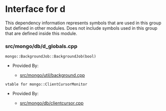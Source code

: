 
# Interface for d
This dependency information represents symbols that are used in this group but defined in other modules.  Does not include symbols used in this group that are defined inside this module.

### src/mongo/db/d\_globals.cpp

<div></div>

    mongo::BackgroundJob::BackgroundJob(bool)

- Provided By:

    - [src/mongo/util/background.cpp](../../../../utilities/utilities)

<div></div>

    vtable for mongo::ClientCursorMonitor

- Provided By:

    - [src/mongo/db/clientcursor.cpp](../../../../query\_and\_operation\_handling/client\_and\_operation\_tracking)
